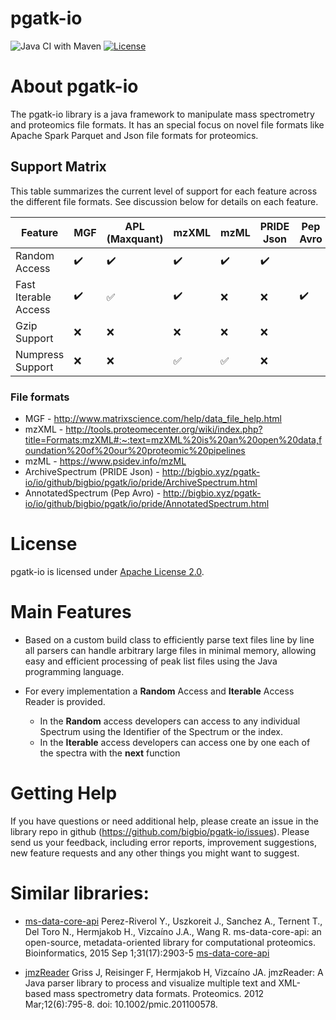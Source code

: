 pgatk-io
===============
![Java CI with Maven](https://github.com/bigbio/pgatk-io/workflows/Java%20CI%20with%20Maven/badge.svg?branch=master)
[![License](https://img.shields.io/badge/License-Apache%202.0-blue.svg)](https://opensource.org/licenses/Apache-2.0)

# About pgatk-io

The pgatk-io library is a java framework to manipulate mass spectrometry and proteomics file formats. It has an special focus on novel file formats like Apache Spark Parquet and Json file formats for proteomics.

## Support Matrix

This table summarizes the current level of support for each feature across the different file formats. See discussion
below for details on each feature.

| Feature              | MGF                | APL (Maxquant)         | mzXML               | mzML                 | PRIDE Json          |Pep Avro                |
| ---------------------|--------------------|------------------------|---------------------|----------------------|---------------------|------------------------|
| Random Access        | :heavy_check_mark: | :heavy_check_mark:     | :heavy_check_mark:  | :heavy_check_mark:   | :heavy_check_mark:  |                        |
| Fast Iterable Access | :heavy_check_mark: | :white_check_mark:     | :heavy_check_mark:  | :x:                  | :x:                 | :heavy_check_mark:     |
| Gzip Support         | :x:                | :x:                    | :x:                 | :x:                  |:x:                  |                        |
| Numpress Support     | :x:                | :x:                    | :white_check_mark:  | :white_check_mark:   |:x:                  |                        |

### File formats

- MGF - http://www.matrixscience.com/help/data_file_help.html
- mzXML - http://tools.proteomecenter.org/wiki/index.php?title=Formats:mzXML#:~:text=mzXML%20is%20an%20open%20data,foundation%20of%20our%20proteomic%20pipelines
- mzML - https://www.psidev.info/mzML
- ArchiveSpectrum (PRIDE Json) - http://bigbio.xyz/pgatk-io/io/github/bigbio/pgatk/io/pride/ArchiveSpectrum.html
- AnnotatedSpectrum (Pep Avro) - http://bigbio.xyz/pgatk-io/io/github/bigbio/pgatk/io/pride/AnnotatedSpectrum.html

# License

 pgatk-io is licensed under [Apache License 2.0](http://www.apache.org/licenses/LICENSE-2.0.txt).

# Main Features

- Based on a custom build class to efficiently parse text files line by line all parsers can handle arbitrary large files in minimal memory, allowing easy and efficient processing of peak
list files using the Java programming language.

- For every implementation a **Random** Access and **Iterable** Access Reader is provided.
   - In the **Random** access developers can access to any individual Spectrum using the Identifier of the Spectrum or the index.
   - In the **Iterable** access developers can access one by one each of the spectra with the **next** function

# Getting Help

If you have questions or need additional help, please create an issue in the library repo in github (https://github.com/bigbio/pgatk-io/issues). Please send us your feedback, including error reports, improvement suggestions,
new feature requests and any other things you might want to suggest.

# Similar libraries:

* [ms-data-core-api](https://github.com/PRIDE-Utilities/ms-data-core-api) Perez-Riverol Y., Uszkoreit J., Sanchez A., Ternent T., Del Toro N., Hermjakob H., Vizcaíno J.A., Wang R. ms-data-core-api: an open-source, metadata-oriented library for computational proteomics. Bioinformatics, 2015 Sep 1;31(17):2903-5 [ms-data-core-api](http://bioinformatics.oxfordjournals.org/content/31/17/2903.long)

* [jmzReader](https://github.com/PRIDE-Utilities/jmzReader)  Griss J, Reisinger F, Hermjakob H, Vizcaíno JA. jmzReader: A Java parser library to process and visualize multiple text and XML-based mass spectrometry data formats. Proteomics. 2012 Mar;12(6):795-8. doi: 10.1002/pmic.201100578.


